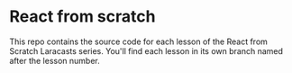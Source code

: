 # React from scratch

This repo contains the source code for each lesson of the React from Scratch Laracasts series. You'll find each lesson in its own branch named after the lesson number.
